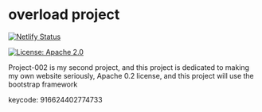 # overload project 

[![Netlify Status](https://api.netlify.com/api/v1/badges/3fd792f9-cab7-4e4c-a307-9be48eeb9676/deploy-status)](https://app.netlify.com/sites/nature-company/deploys)

[![License: Apache 2.0](https://img.shields.io/badge/License-Apache%202.0-blue.svg)](https://opensource.org/licenses/Apache-2.0)

Project-002 is my second project, and this project is dedicated to making my own website seriously, Apache 0.2 license, and this project will use the bootstrap framework 

keycode: 916624402774733